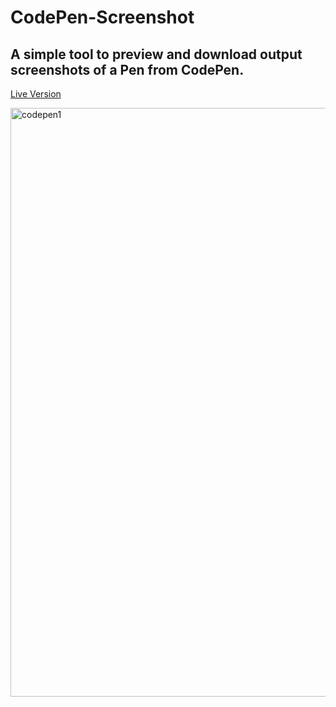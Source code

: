# CodePen-Screenshot
## A simple tool to preview and download output screenshots of a Pen from CodePen.  
[Live Version](https://yuvrajchandra.github.io/CodePen-Screenshot/)

<img width="942" alt="codepen1" src="https://user-images.githubusercontent.com/53931942/124377328-1132a100-dcc9-11eb-913a-48f9d2b7dde0.png">
